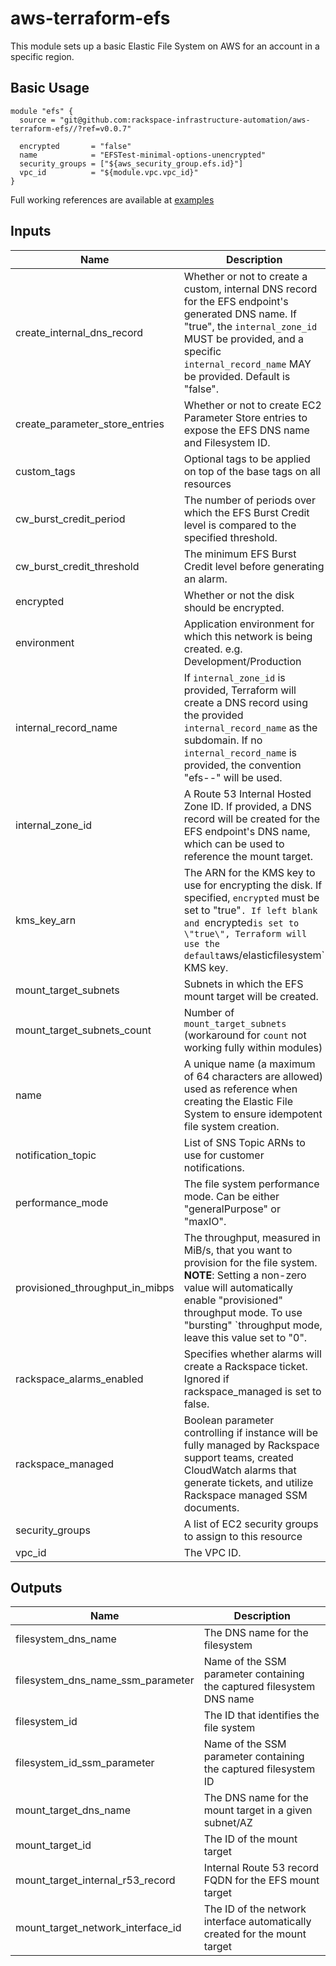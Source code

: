 # aws-terraform-efs

This module sets up a basic Elastic File System on AWS for an account in a specific region.

## Basic Usage

```HCL
module "efs" {
  source = "git@github.com:rackspace-infrastructure-automation/aws-terraform-efs//?ref=v0.0.7"

  encrypted       = "false"
  name            = "EFSTest-minimal-options-unencrypted"
  security_groups = ["${aws_security_group.efs.id}"]
  vpc_id          = "${module.vpc.vpc_id}"
}
```

Full working references are available at [examples](examples)

## Inputs

| Name | Description | Type | Default | Required |
|------|-------------|:----:|:-----:|:-----:|
| create\_internal\_dns\_record | Whether or not to create a custom, internal DNS record for the EFS endpoint's generated DNS name. If \"true\", the `internal_zone_id` MUST be provided, and a specific `internal_record_name` MAY be provided. Default is \"false\". | string | `"false"` | no |
| create\_parameter\_store\_entries | Whether or not to create EC2 Parameter Store entries to expose the EFS DNS name and Filesystem ID. | string | `"true"` | no |
| custom\_tags | Optional tags to be applied on top of the base tags on all resources | map | `<map>` | no |
| cw\_burst\_credit\_period | The number of periods over which the EFS Burst Credit level is compared to the specified threshold. | string | `"12"` | no |
| cw\_burst\_credit\_threshold | The minimum EFS Burst Credit level before generating an alarm. | string | `"1000000000000"` | no |
| encrypted | Whether or not the disk should be encrypted. | string | `"true"` | no |
| environment | Application environment for which this network is being created. e.g. Development/Production | string | `"Development"` | no |
| internal\_record\_name | If `internal_zone_id` is provided, Terraform will create a DNS record using the provided `internal_record_name` as the subdomain. If no `internal_record_name` is provided, the convention \"efs-<name>-<environment>\" will be used. | string | `""` | no |
| internal\_zone\_id | A Route 53 Internal Hosted Zone ID. If provided, a DNS record will be created for the EFS endpoint's DNS name, which can be used to reference the mount target. | string | `""` | no |
| kms\_key\_arn | The ARN for the KMS key to use for encrypting the disk. If specified, `encrypted` must be set to \"true\"`. If left blank and `encrypted` is set to \"true\", Terraform will use the default `aws/elasticfilesystem` KMS key. | string | `""` | no |
| mount\_target\_subnets | Subnets in which the EFS mount target will be created. | list | `<list>` | no |
| mount\_target\_subnets\_count | Number of `mount_target_subnets` (workaround for `count` not working fully within modules) | string | `"0"` | no |
| name | A unique name (a maximum of 64 characters are allowed) used as reference when creating the Elastic File System to ensure idempotent file system creation. | string | n/a | yes |
| notification\_topic | List of SNS Topic ARNs to use for customer notifications. | list | `<list>` | no |
| performance\_mode | The file system performance mode. Can be either "generalPurpose" or "maxIO". | string | `"generalPurpose"` | no |
| provisioned\_throughput\_in\_mibps | The throughput, measured in MiB/s, that you want to provision for the file system. **NOTE**: Setting a non-zero value will automatically enable \"provisioned\" throughput mode. To use \"bursting\" `throughput mode, leave this value set to \"0\". | string | `"0"` | no |
| rackspace\_alarms\_enabled | Specifies whether alarms will create a Rackspace ticket.  Ignored if rackspace_managed is set to false. | string | `"false"` | no |
| rackspace\_managed | Boolean parameter controlling if instance will be fully managed by Rackspace support teams, created CloudWatch alarms that generate tickets, and utilize Rackspace managed SSM documents. | string | `"true"` | no |
| security\_groups | A list of EC2 security groups to assign to this resource | list | n/a | yes |
| vpc\_id | The VPC ID. | string | n/a | yes |

## Outputs

| Name | Description |
|------|-------------|
| filesystem\_dns\_name | The DNS name for the filesystem |
| filesystem\_dns\_name\_ssm\_parameter | Name of the SSM parameter containing the captured filesystem DNS name |
| filesystem\_id | The ID that identifies the file system |
| filesystem\_id\_ssm\_parameter | Name of the SSM parameter containing the captured filesystem ID |
| mount\_target\_dns\_name | The DNS name for the mount target in a given subnet/AZ |
| mount\_target\_id | The ID of the mount target |
| mount\_target\_internal\_r53\_record | Internal Route 53 record FQDN for the EFS mount target |
| mount\_target\_network\_interface\_id | The ID of the network interface automatically created for the mount target |

